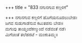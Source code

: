 +++
title = "833 ನಗುನಗುವ ಕಣ್ಗಳಿಗೆ"

+++
ನಗುನಗುವ ಕಣ್ಗಳಿಗೆ ಹೊಗೆಯನೂದಲುಬೇಡ।  
ಜಗವ ಸುಡುಗಾಡೆನುವ ಕಟುತಪಸು ಬೇಡ॥  
ಮಗುವು ತಾಯ್ತಂದೆಕಣ್ಮುಂದೆ ನಡೆವಂತೆ ನಡೆ।  
ಮಿಗೆಚಿಂತೆ ತಲೆಹರಟೆ - ಮಂಕುತಿಮ್ಮ॥  
